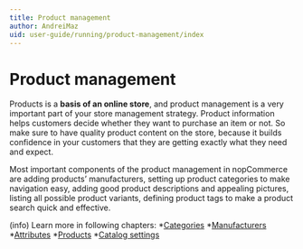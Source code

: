 ```yaml
---
title: Product management
author: AndreiMaz
uid: user-guide/running/product-management/index
---
```

# Product management

Products is a **basis of an online store**, and product management is a very important part of your store management strategy. Product information helps customers decide whether they want to purchase an item or not. So make sure to have quality product content on the store, because it builds confidence in your customers that they are getting exactly what they need and expect.

Most important components of the product management in nopCommerce are adding products’ manufacturers, setting up product categories to make navigation easy, adding good product descriptions and appealing pictures, listing all possible product variants, defining product tags to make a product search quick and effective.

 (info) Learn more in following chapters:
*[Categories](xref:/user-guide/running/product-management/categories.md/)
*[Manufacturers](xref:/user-guide/running/product-management/manufacturers.md/)
*[Attributes](xref:/user-guide/running/product-management/attributes/)
*[Products](xref:/user-guide/running/product-management/products/)
*[Catalog settings](xref:/user-guide/running/product-management/catalog-settings.md/)
